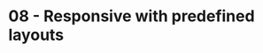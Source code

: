 # 08 - Responsive with predefined layouts 

<ClientOnly>
<Example08ResponsivePredefinedLayouts></Example08ResponsivePredefinedLayouts>
</ClientOnly>
